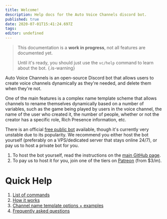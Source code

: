 ```yaml
---
title: Welcome!
description: Help docs for the Auto Voice Channels discord bot.
published: true
date: 2020-07-01T15:41:24.697Z
tags:
editor: undefined
---
```


> This documentation is a **work in progress**, not all features are documented yet.
>
> Until it's ready, you should just use the `vc/help` command to learn about the bot.
{.is-warning}

Auto Voice Channels is an open-source Discord bot that allows users to create voice channels dynamically as they're needed, and delete them when they're not.

One of the main features is a complex name template scheme that allows channels to rename themselves dynamically based on a number of variables, such as the game being played by users in the voice channel, the name of the user who created it, the number of people, whether or not the creator has a specific role, Rich Presence information, etc.

There is an official [free public bot](https://discordapp.com/api/oauth2/authorize?client_id=479393422705426432&permissions=286280784&scope=bot) available, though it's currently very unstable due to its popularity. We recommend you either host the bot yourself (preferably on a VPS/dedicated server that stays online 24/7), or pay us to host a private bot for you.

1. To host the bot yourself, read the instructions on the [main GitHub page](https://github.com/gregzaal/Auto-Voice-Channels).
2. To pay us to host it for you, join one of the tiers on [Patreon](https://www.patreon.com/pixaal) (from $3/m).

# Quick Help

1. [List of commands](/commands)
1. [How it works](/how-it-works)
2. [Channel name template options + examples](/commands/template)
3. [Frequently asked questions](/FAQ)
